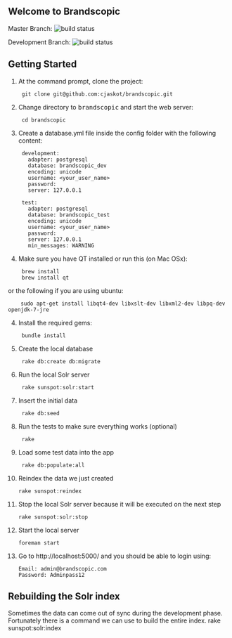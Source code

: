 ## Welcome to Brandscopic


Master Branch: ![build status](https://www.codeship.io/projects/c908d6c0-3f66-0131-c536-0e9a90f6062f/status?branch=master)

Development Branch: ![build status](https://www.codeship.io/projects/c908d6c0-3f66-0131-c536-0e9a90f6062f/status?branch=development)

## Getting Started

1. At the command prompt, clone the project:

        git clone git@github.com:cjaskot/brandscopic.git

2. Change directory to <tt>brandscopic</tt> and start the web server:

        cd brandscopic

4. Create a database.yml file inside the config folder with the following content:

        development:
          adapter: postgresql
          database: brandscopic_dev
          encoding: unicode
          username: <your_user_name>
          password:
          server: 127.0.0.1

        test:
          adapter: postgresql
          database: brandscopic_test
          encoding: unicode
          username: <your_user_name>
          password:
          server: 127.0.0.1
          min_messages: WARNING

3. Make sure you have QT installed or run this (on Mac OSx):

        brew install
        brew install qt

  or the following if you are using ubuntu:

        sudo apt-get install libqt4-dev libxslt-dev libxml2-dev libpq-dev openjdk-7-jre

4. Install the required gems:

        bundle install

5. Create the local database

        rake db:create db:migrate


6. Run the local Solr server

        rake sunspot:solr:start

7. Insert the initial data

        rake db:seed

8. Run the tests to make sure everything works (optional)

        rake

9. Load some test data into the app

        rake db:populate:all

10. Reindex the data we just created

        rake sunspot:reindex

11. Stop the local Solr server because it will be executed on the next step

        rake sunspot:solr:stop

11. Start the local server

        foreman start

12. Go to http://localhost:5000/ and you should be able to login using:

        Email: admin@brandscopic.com
        Password: Adminpass12


## Rebuilding the Solr index

Sometimes the data can come out of sync during the development phase. Fortunately
there is a command we can use to build the entire index.
       rake sunspot:solr:index
